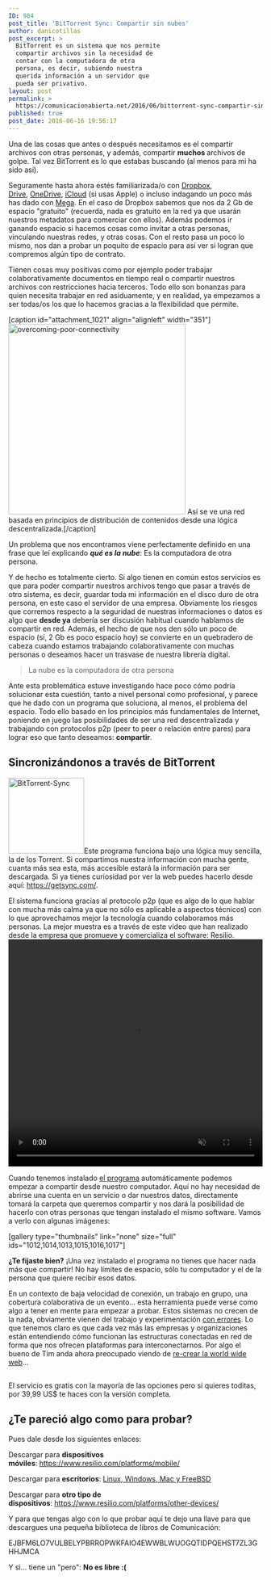 ```yaml
---
ID: 984
post_title: 'BitTorrent Sync: Compartir sin nubes'
author: danicotillas
post_excerpt: >
  BitTorrent es un sistema que nos permite
  compartir archivos sin la necesidad de
  contar con la computadora de otra
  persona, es decir, subiendo nuestra
  querida información a un servidor que
  pueda ser privativo.
layout: post
permalink: >
  https://comunicacionabierta.net/2016/06/bittorrent-sync-compartir-sin-nubes/
published: true
post_date: 2016-06-16 19:56:17
---
```

Una de las cosas que antes o después necesitamos es el compartir archivos con otras personas, y además, compartir <strong>muchos </strong>archivos de golpe. Tal vez BitTorrent es lo que estabas buscando (al menos para mi ha sido así).

Seguramente hasta ahora estés familiarizada/o con <a href="https://www.dropbox.com">Dropbox</a>, <a href="https://www.google.com/drive/">Drive</a>, <a href="https://onedrive.live.com/about/es-es/">OneDrive</a>, <a href="https://www.icloud.com/">iCloud</a> (si usas Apple) o incluso indagando un poco más has dado con <a href="https://mega.nz/">Mega</a>. En el caso de Dropbox sabemos que nos da 2 Gb de espacio "gratuito" (recuerda, nada es gratuito en la red ya que usarán nuestros metadatos para comerciar con ellos). Además podemos ir ganando espacio si hacemos cosas como invitar a otras personas, vinculando nuestras redes, y otras cosas. Con el resto pasa un poco lo mismo, nos dan a probar un poquito de espacio para así ver si logran que compremos algún tipo de contrato.

Tienen cosas muy positivas como por ejemplo poder trabajar colaborativamente documentos en tiempo real o compartir nuestros archivos con restricciones hacia terceros. Todo ello son bonanzas para quien necesita trabajar en red asiduamente, y en realidad, ya empezamos a ser todas/os los que lo hacemos gracias a la flexibilidad que permite.

[caption id="attachment_1021" align="alignleft" width="351"]<img class="wp-image-1021" src="https://www.comunicacionabierta.net/wp-content/uploads/2016/06/overcoming-poor-connectivity.svg" alt="overcoming-poor-connectivity" width="351" height="377" /> Así se ve una red basada en principios de distribución de contenidos desde una lógica descentralizada.[/caption]

Un problema que nos encontramos viene perfectamente definido en una frase que leí explicando <em><strong>qué es la nube</strong></em>: Es la computadora de otra persona.

Y de hecho es totalmente cierto. Si algo tienen en común estos servicios es que para poder compartir nuestros archivos tengo que pasar a través de otro sistema, es decir, guardar toda mi información en el disco duro de otra persona, en este caso el servidor de una empresa. Obviamente los riesgos que corremos respecto a la seguridad de nuestras informaciones o datos es algo que <strong>desde ya</strong> debería ser discusión habitual cuando hablamos de compartir en red. Además, el hecho de que nos den sólo un poco de espacio (sí, 2 Gb es poco espacio hoy) se convierte en un quebradero de cabeza cuando estamos trabajando colaborativamente con muchas personas o deseamos hacer un trasvase de nuestra librería digital.
<blockquote>La nube es la computadora
de otra persona</blockquote>
Ante esta problemática estuve investigando hace poco cómo podría solucionar esta cuestión, tanto a nivel personal como profesional, y parece que he dado con un programa que soluciona, al menos, el problema del espacio. Todo ello basado en los principios más fundamentales de Internet, poniendo en juego las posibilidades de ser una red descentralizada y trabajando con protocolos p2p (peer to peer o relación entre pares) para lograr eso que tanto deseamos: <strong>compartir</strong>.
<h2>Sincronizándonos a través de BitTorrent</h2>
<a href="https://getsync.com/individuals/" target="_blank"><img class="alignleft size-full wp-image-1020" src="https://www.comunicacionabierta.net/wp-content/uploads/2016/06/bittorrent-sync.png" alt="BitTorrent-Sync" width="150" height="150" /></a>Este programa funciona bajo una lógica muy sencilla, la de los Torrent. Si compartimos nuestra información con mucha gente, cuanta más sea esta, más accesible estará la información para ser descargada. Si ya tienes curiosidad por ver la web puedes hacerlo desde aquí: <a href="https://getsync.com/">https://getsync.com/</a>.

El sistema funciona gracias al protocolo p2p (que es algo de lo que hablar con mucha más calma ya que no sólo es aplicable a aspectos técnicos) con lo que aprovechamos mejor la tecnología cuando colaboramos más personas. La mejor muestra es a través de este video que han realizado desde la empresa que promueve y comercializa el software: Resilio.
<video muted="false" controls="controls" width="100%" height="450">
<source src="https://getsync.com/img/vids/introduce/P2P_Exposition_005-2.mp4" type="video/mp4" />
<source src="https://getsync.com/img/vids/introduce/P2P_Exposition_005.mov" />
<source src="https://getsync.com/img/vids/introduce/P2P_Exposition_005.ogv" type="video/ogg" />
<source src="https://getsync.com/img/vids/introduce/P2P_Exposition_005.webm" type="video/webm" />
Your browser does not support the video tag.
</video>

Cuando tenemos instalado <a href="https://getsync.com/individuals/">el programa</a> automáticamente podemos empezar a compartir desde nuestro computador. Aquí no hay necesidad de abrirse una cuenta en un servicio o dar nuestros datos, directamente tomará la carpeta que queremos compartir y nos dará la posibilidad de hacerlo con otras personas que tengan instalado el mismo software. Vamos a verlo con algunas imágenes:

[gallery type="thumbnails" link="none" size="full" ids="1012,1014,1013,1015,1016,1017"]

<strong>¿Te fijaste bien?</strong> ¡Una vez instalado el programa no tienes que hacer nada más que compartir! No hay límites de espacio, sólo tu computador y el de la persona que quiere recibir esos datos.

En un contexto de baja velocidad de conexión, un trabajo en grupo, una cobertura colaborativa de un evento... esta herramienta puede verse como algo a tener en mente para empezar a probar.
Estos sistemas no crecen de la nada, obviamente vienen del trabajo y experimentación <a href="https://adam.curry.com/html/TheBitTorrentSyncPro-1403277374.html">con errores</a>. Lo que tenemos claro es que cada vez más las empresas y organizaciones están entendiendo cómo funcionan las estructuras conectadas en red de forma que nos ofrecen plataformas para interconectarnos. Por algo el bueno de Tim anda ahora preocupado viendo de <a href="https://m.xataka.com/privacidad/a-tim-berners-lee-no-le-gusta-la-internet-actual-asi-que-quiere-reinventarla">re-crear la world wide web</a>...
<h2></h2>
El servicio es gratis con la mayoría de las opciones pero si quieres toditas, por 39,99 US$ te haces con la versión completa.
<h2>¿Te pareció algo como para probar?</h2>
Pues dale desde los siguientes enlaces:

Descargar para <strong>dispositivos móviles</strong>: <a href="https://www.resilio.com/platforms/mobile/">https://www.resilio.com/platforms/mobile/</a>

Descargar para <strong>escritorios</strong>: <a href="https://www.resilio.com/platforms/desktop/">Linux, Windows, Mac y FreeBSD</a>

Descargar para <strong>otro tipo de dispositivos</strong>: <a href="https://www.resilio.com/platforms/other-devices/">https://www.resilio.com/platforms/other-devices/</a>

Y para que tengas algo con lo que probar aquí te dejo una llave para que descargues una pequeña biblioteca de libros de Comunicación:

EJBFM6LO7VULBELYPBRROPWKFAIO4EWWBLWUOGQTIDPQEHST7ZL3GHHJMCA

Y si... tiene un "pero": <strong>No es libre :(</strong>